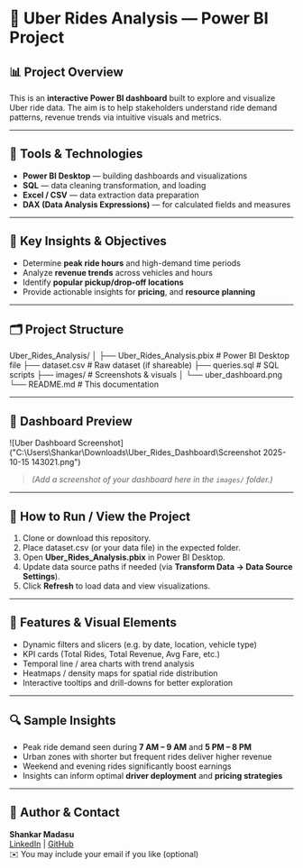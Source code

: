 # 🚗 Uber Rides Analysis — Power BI Project

## 📊 Project Overview  
This is an **interactive Power BI dashboard** built to explore and visualize Uber ride data. The aim is to help stakeholders understand ride demand patterns, revenue trends via intuitive visuals and metrics.

---

## 🧰 Tools & Technologies  
- **Power BI Desktop** — building dashboards and visualizations  
- **SQL** — data cleaning transformation, and loading  
- **Excel / CSV** — data extraction data preparation  
- **DAX (Data Analysis Expressions)** — for calculated fields and measures  
  

---

## 🎯 Key Insights & Objectives  
- Determine **peak ride hours** and high-demand time periods  
- Analyze **revenue trends** across vehicles and hours  
- Identify **popular pickup/drop-off locations**   
- Provide actionable insights for  **pricing**, and **resource planning**

---

## 🗂️ Project Structure

Uber_Rides_Analysis/
│
├── Uber_Rides_Analysis.pbix # Power BI Desktop file
├── dataset.csv # Raw dataset (if shareable)
├── queries.sql # SQL scripts
├── images/ # Screenshots & visuals
│ └── uber_dashboard.png
└── README.md # This documentation


---

## 📸 Dashboard Preview  
![Uber Dashboard Screenshot]("C:\Users\Shankar\Downloads\Uber_Rides_Dashboard\Screenshot 2025-10-15 143021.png")

> *(Add a screenshot of your dashboard here in the `images/` folder.)*

---

## 🚀 How to Run / View the Project  
1. Clone or download this repository.  
2. Place dataset.csv (or your data file) in the expected folder.  
3. Open **Uber_Rides_Analysis.pbix** in Power BI Desktop.  
4. Update data source paths if needed (via **Transform Data → Data Source Settings**).  
5. Click **Refresh** to load data and view visualizations.

---

## 🧩 Features & Visual Elements  
- Dynamic filters and slicers (e.g. by date, location, vehicle type)  
- KPI cards (Total Rides, Total Revenue, Avg Fare, etc.)  
- Temporal line / area charts with trend analysis  
- Heatmaps / density maps for spatial ride distribution  
- Interactive tooltips and drill-downs for better exploration  

---

## 🔍 Sample Insights  
- Peak ride demand seen during **7 AM – 9 AM** and **5 PM – 8 PM**  
- Urban zones with shorter but frequent rides deliver higher revenue  
- Weekend and evening rides significantly boost earnings  
- Insights can inform optimal **driver deployment** and **pricing strategies**

---

## 👤 Author & Contact  

**Shankar Madasu**  
[LinkedIn](https://www.linkedin.com/in/shankar-m-04445b257/) | [GitHub](https://github.com/shankar936)  
✉️ You may include your email if you like (optional)  
